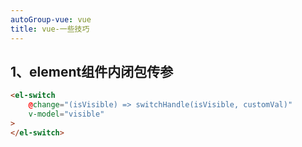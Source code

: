 ```yaml
---
autoGroup-vue: vue
title: vue-一些技巧
--- 
```

<Meta/>  

## 1、element组件内闭包传参
```html
<el-switch
    @change="(isVisible) => switchHandle(isVisible, customVal)"
    v-model="visible"
>
</el-switch>
```